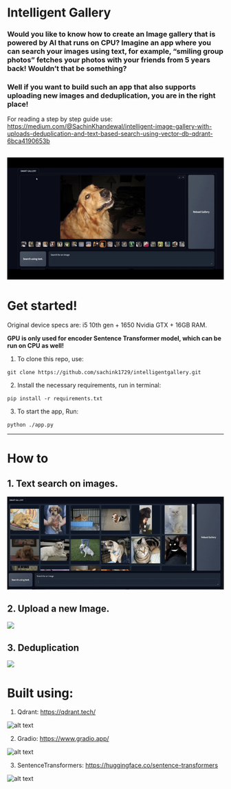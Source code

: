 # Intelligent Gallery

### Would you like to know how to create an Image gallery that is powered by AI that runs on CPU? Imagine an app where you can search your images using text, for example, “smiling group photos” fetches your photos with your friends from 5 years back! Wouldn’t that be something?

### Well if you want to build such an app that also supports uploading new images and deduplication, you are in the right place!

For reading a step by step guide use: https://medium.com/@SachinKhandewal/intelligent-image-gallery-with-uploads-deduplication-and-text-based-search-using-vector-db-qdrant-6bca4190653b

![](https://raw.githubusercontent.com/sachink1729/intelligentgallery/main/demos/gallery%20preview.gif)
-------------------------------------------------------------------------------------------------------
# Get started!

Original device specs are: i5 10th gen + 1650 Nvidia GTX + 16GB RAM.

**GPU is only used for encoder Sentence Transformer model, which can be run on CPU as well!**

1. To clone this repo, use:
```
git clone https://github.com/sachink1729/intelligentgallery.git
```

2. Install the necessary requirements, run in terminal:

```
pip install -r requirements.txt
```

3. To start the app, Run:
```
python ./app.py
```

--------------------------------------------------------------------------------------------------------
# How to
## 1. Text search on images.
![](https://raw.githubusercontent.com/sachink1729/intelligentgallery/main/demos/text%20search%20on%20images.gif)

## 2. Upload a new Image.
![](https://raw.githubusercontent.com/sachink1729/intelligentgallery/main/demos/upload%20new%20image.gif)

## 3. Deduplication
![](https://raw.githubusercontent.com/sachink1729/intelligentgallery/main/demos/duplicate%20image.gif)

# Built using:
1) Qdrant: https://qdrant.tech/

![alt text](https://raw.githubusercontent.com/qdrant/qdrant/master/docs/logo.svg)

2) Gradio: https://www.gradio.app/

![alt text](https://avatars.githubusercontent.com/u/51063788?s=200&v=4)

3) SentenceTransformers: https://huggingface.co/sentence-transformers

![alt text](https://aeiljuispo.cloudimg.io/v7/https://cdn-uploads.huggingface.co/production/uploads/1609621322398-5eff4688ff69163f6f59e66c.png?w=200&h=200&f=face)
